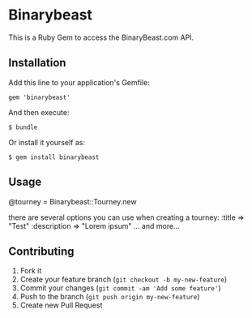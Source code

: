 # Binarybeast

This is a Ruby Gem to access the BinaryBeast.com API.

## Installation

Add this line to your application's Gemfile:

    gem 'binarybeast'

And then execute:

    $ bundle

Or install it yourself as:

    $ gem install binarybeast

## Usage

@tourney = Binarybeast::Tourney.new

there are several options you can use when creating a tourney:
:title => "Test"
:description => "Lorem ipsum"
... and more...

## Contributing

1. Fork it
2. Create your feature branch (`git checkout -b my-new-feature`)
3. Commit your changes (`git commit -am 'Add some feature'`)
4. Push to the branch (`git push origin my-new-feature`)
5. Create new Pull Request
